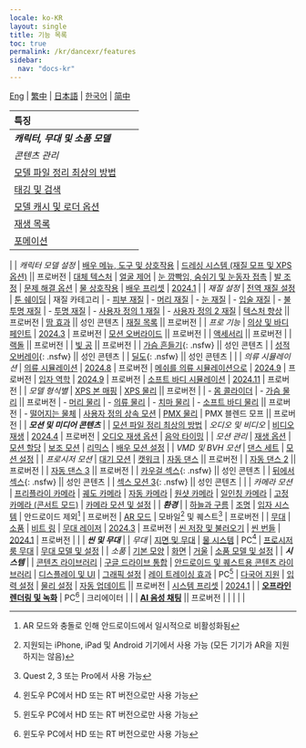 ```yaml
---
locale: ko-KR
layout: single
title: 기능 목록
toc: true
permalink: /kr/dancexr/features
sidebar:
  nav: "docs-kr"
---
```

[Eng](/dancexr/features) | [繁中](/tw/dancexr/features) | [日本語](/jp/dancexr/features) | [한국어](/kr/dancexr/features) | [简中](/zh/dancexr/features)

| 특징 |  |  |
| :--- | --- |---: |
| ***캐릭터, 무대 및 소품 모델*** 
| *콘텐츠 관리*
| [모델 파일 정리 최상의 방법](preparecontent#3d-models)
| [태깅 및 검색](features/tagging) 
| [모델 캐시 및 로더 옵션](features/loader_options) 
| [재생 목록](features/actor_playlist)
| [포메이션](features/formation)
|
| *캐릭터 모델 설정*
| [배우 메뉴, 도구 및 상호작용](features/actor_tools)
| [드레싱 시스템 (재질 모프 및 XPS 옵션)](features/optionals) || 프로버전
| [대체 텍스처](features/alternative_textures)
| [얼굴 제어](features/facial_control)
| [눈 깜빡임, 숨쉬기 및 눈동자 접촉](features/eyecontact)
| [발 조정](features/feet_adjustments)
| [문제 해결 옵션](features/troubleshooting_options)
| [물 상호작용](features/water_interaction.md)
| [배우 프리셋](features/actor_presets.md) | [2024.1](releases/2024.1.md)
|
| *재질 설정*
| [전역 재질 설정](features/material_global.md)
| [툰 쉐이딩](features/toon_shading.md)
| 재질 카테고리
| - [피부 재질](features/material_skin.md)
| - [머리 재질](features/material_hair.md)
| - [눈 재질](features/material_eyes.md)
| - [입술 재질](features/material_lips.md)
| - [불투명 재질](features/material_opaque.md)
| - [투명 재질](features/material_transparent.md)
| - [사용자 정의 1 재질](features/material_custom1.md)
| - [사용자 정의 2 재질](features/material_custom1.md)
| [텍스처 향상](features/texture_enhancement.md) || 프로버전
| [땀 효과](features/sweat_effect.md) || 성인 콘텐츠
| [재질 목록](features/material_settings.md#material-list) || 프로버전
|
| *프로 기능*
| [의상 및 바디 페인트](features/outfit_body_paint) | [2024.3](releases/2024.3.md) | 프로버전
| [모션 오버라이드](features/motion_override) || 프로버전 |
| [액세서리](features/accessory.md) || 프로버전 |
| [랙돌](features/ragdoll.md) || 프로버전 |
| [빛 공](features/lightball.md) || 프로버전 |
| [가슴 흔들기](features/boob_shake_sex_overlay){: .nsfw} || 성인 콘텐츠 |
| [성적 오버레이](features/boob_shake_sex_overlay){: .nsfw} || 성인 콘텐츠 |
| [딜도](features/dildo){: .nsfw} || 성인 콘텐츠 |
|
| *의류 시뮬레이션*
| [의류 시뮬레이션](features/cloth_simulation.md) | [2024.8](releases/2024.8.md) | 프로버전
| [메쉬를 의류 시뮬레이션으로](features/cloth_simulation.md#mesh_to_cloth) | [2024.9](releases/2024.9.md) | 프로버전
| [입자 역학](features/particle_dynamics.md) | [2024.9](releases/2024.9.md) | 프로버전
| [소프트 바디 시뮬레이션](features/particle_dynamics.md#softbody) | [2024.11](releases/2024.9.md) | 프로버전
|
| *모델 형식별*
| [XPS 본 매핑](features/bone_mapper.md)
| [XPS 물리](features/xps_physics) || 프로버전 |
| - [몸 콜라이더](features/xps_body_colliders.md)
| - [가슴 물리](features/xps_boobs.md) || 프로버전
| - [머리 물리](features/xps_hair.md)
| - [의류 물리](features/xps_cloth.md)
| - [치마 물리](features/xps_skirt.md)
| - [소프트 바디 물리](features/xps_softbody.md) || 프로버전
| - [떨어지는 물체](features/xps_detach.md)
| [사용자 정의 상속 모션](features/custom_inherit.md)
| [PMX 물리](features/pmx_physics)
| PMX 블렌드 모프 || 프로버전
|
| ***모션 및 미디어 콘텐츠*** |
| [모션 파일 정리 최상의 방법](preparecontent#motion-files)
| *오디오 및 비디오*
| [비디오 재생](features/video_playback) | [2024.4](releases/2024.4.md) | 프로버전
| [오디오 재생 옵션](features/audio_options)
| [음악 타이밍](features/music_timing)
|
| *모션 관리*
| [재생 옵션](features/playback_options)
| [모션 할당](features/assign_motion)
| [보조 모션](features/secondary_motion)
| [리믹스](features/remix)
| [배우 모션 설정](features/actor_motion_settings)
|
| *VMD 및 BVH 모션*
| [댄스 세트](features/dance_set)
| [모션 설정](features/motion_settings)
|
| *프로시저 모션*
| [대기 모션](features/idle_motion.md)
| [캣워크](features/catwalk.md)
| [자동 댄스](features/autodance) || 프로버전 |
| [자동 댄스 2](features/autodance2) || 프로버전 |
| [자동 댄스 3](features/autodance3.md) || 프로버전 |
| [카우걸 섹스](features/scg_motion){: .nsfw} || 성인 콘텐츠 |
| [뒤에서 섹스](features/sfb_motion){: .nsfw} || 성인 콘텐츠 |
| [섹스 모션 3](features/sm3_motion){: .nsfw} || 성인 콘텐츠 |
|
| *카메라 모션*
| [프리플라이 카메라](features/camera)
| [궤도 카메라](features/camera)
| [자동 카메라](features/camera)
| [원샷 카메라](features/camera)
| [일인칭 카메라](features/camera)
| [고정 카메라 (콘서트 모드)](features/camera)
| [카메라 모션 및 설정](features/camera)
|
| ***환경*** |
| [하늘과 구름](features/skymap)
| [조명](features/lighting)
| [입자 시스템](features/particles) | 안드로이드 제외[^4] | 프로버전
| [AR 모드](features/ar_mode) | 모바일[^2] 및 퀘스트[^3] | 프로버전 | 
| [무대](features/stages)
| [소품](features/props)
| [비트 링](features/beats_ring.md)
| [무대 레이저](features/laser.md) | [2024.3](releases/2024.3.md) | 프로버전
| [씬 저장 및 불러오기](features/save_scene.md)
| [씬 번들](features/scene_bundle.md) | [2024.1](releases/2024.1.md) | 프로버전 |
|
| ***씬 및 무대*** |
| *무대*
| [지면 및 무대](features/ground)
| [물 시스템](features/water_system.md) | PC[^1]
| [프로시저 룸 무대](features/room_stage)
| [무대 모델 및 설정](features/stages)
|
| *소품*
| [기본 모양](features/primitive_shapes)
| [화면](features/screen.md)
| [거울](features/mirror.md)
| [소품 모델 및 설정](features/props.md)
|
| ***시스템*** |
| [콘텐츠 라이브러리](preparecontent)
| [구글 드라이브 통합](features/googledrive)
| [안드로이드 및 퀘스트용 콘텐츠 라이브러리](content_android_quest)
| [디스플레이 및 UI](features/display_settings)
| [그래픽 설정](features/graphics)
| [레이 트레이싱 효과](features/raytracing.md) | PC[^1]
| [다국어 지원](features/languages.md)
| [입력 설정](features/controls)
| [물리 설정](features/system_physics)
| [자동 업데이트](features/autoupdate) || 프로버전
| [시스템 프리셋](features/system_presets.md) | [2024.1](releases/2024.1.md)
|
| [**오프라인 렌더링 및 녹화**](creator.md) | PC[^1] | 크리에이터 | 
|
| [**AI 음성 채팅**](ai_chat) || 프로버전 |
|  |  |  |


[^1]: 윈도우 PC에서 HD 또는 RT 버전으로만 사용 가능

[^2]: 지원되는 iPhone, iPad 및 Android 기기에서 사용 가능 (모든 기기가 AR을 지원하지는 않음)

[^3]: Quest 2, 3 또는 Pro에서 사용 가능

[^4]: AR 모드와 충돌로 인해 안드로이드에서 일시적으로 비활성화됨